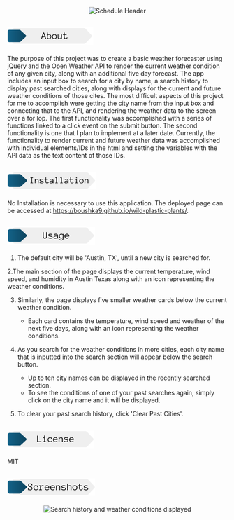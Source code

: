 <p align="center">
    <img src="./assets/imgs/card.png" alt="Schedule Header" width=350px>
</p>

## <img src="./assets/imgs/about.png" alt="About Header" height="40px">
The purpose of this project was to create a basic weather forecaster using jQuery and the Open Weather API to render the current weather condition of any given city, along with an additional five day forecast. The app includes an input box to search for a city by name, a search history to display past searched cities, along with displays for the current and future weather conditions of those cites. The most difficult aspects of this project for me to accomplish were getting the city name from the input box and connecting that to the API, and rendering the weather data to the screen over a for lop. The first functionality was accomplished with a series of functions linked to a click event on the submit button. The second functionality is one that I plan to implement at a later date. Currently, the functionality to render current and future weather data was accomplished with individual elements/IDs in the html and setting the variables with the API data as the text content of those IDs. 

## <img src="./assets/imgs/installation.png" alt="Installation Header" height="40px">

No Installation is necessary to use this application. The deployed page can be accessed at https://boushka9.github.io/wild-plastic-plants/.


## <img src="./assets/imgs/usage.png" alt="Usage Header" height="40px">



1. The default city will be 'Austin, TX', until a new city is searched for. 

2.The main section of the page displays the current temperature, wind speed, and humidity in Austin Texas along with an icon representing the weather conditions. 

3. Similarly, the page displays five smaller weather cards below the current weather condition.
    - Each card contains the temperature, wind speed and weather of the next five days, along with an icon representing the weather conditions.

4. As you search for the weather conditions in more cities, each city name that is inputted into the search section will appear below the search button. 
    - Up to ten city names can be displayed in the recently searched section. 
    - To see the conditions of one of your past searches again, simply click on the city name and it will be displayed. 

5. To clear your past search history, click 'Clear Past Cities'. 


## <img src="./assets/imgs/license.png" alt="license Header" height="40px">

MIT

## <img src="./Assets/imgs/screenshots.png" alt="screenshots Header" height="40px">

<p align="center">
    <img src="./assets/imgs/full-page.png" alt="Search history and weather conditions displayed" width="75%">
</p>

